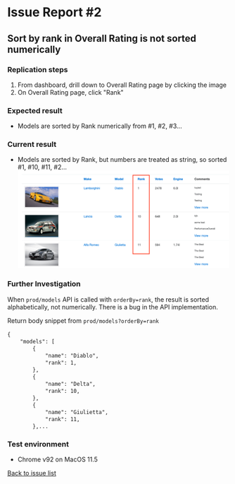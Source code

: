 # Issue Report #2

## Sort by rank in Overall Rating is not sorted numerically

### Replication steps
1. From dashboard, drill down to Overall Rating page by clicking the image
2. On Overall Rating page, click "Rank"

### Expected result
* Models are sorted by Rank numerically from #1, #2, #3...

### Current result
* Models are sorted by Rank, but numbers are treated as string, so sorted #1, #10, #11, #2...  
![issue screenshot](./images/issue2.png)

### Further Investigation
When `prod/models` API is called with `orderBy=rank`, the result is sorted alphabetically, not numerically. There is a bug in the API implementation.

Return body snippet from `prod/models?orderBy=rank`
```
{
    "models": [
        {
            "name": "Diablo",
            "rank": 1,
        },
        {
            "name": "Delta",
            "rank": 10,
        },
        {
            "name": "Giulietta",
            "rank": 11,
        },...
```

### Test environment
* Chrome v92 on MacOS 11.5

[Back to issue list](./IssueList.md)
